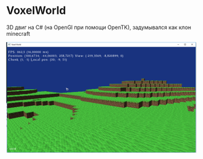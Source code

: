 # VoxelWorld
3D двиг на C# (на OpenGl при помощи OpenTK), задумывался как клон minecraft

![Nodes in editor](https://raw.githubusercontent.com/mrkriv/VoxelWorld/master/Preview.png)
